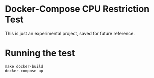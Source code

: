 Docker-Compose CPU Restriction Test
===

This is just an experimental project, saved for future reference.


# Running the test

```
make docker-build
docker-compose up
``` 